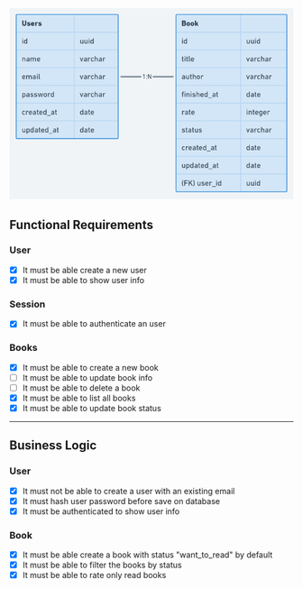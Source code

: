 <p align="center">
  <img src=".github/diagram.png" alt="Database diagram">
</p>

## Functional Requirements

### User
  - [x] It must be able create a new user
  - [x] It must be able to show user info

### Session
  - [x] It must be able to authenticate an user

### Books
  - [x] It must be able to create a new book
  - [ ] It must be able to update book info
  - [ ] It must be able to delete a book
  - [x] It must be able to list all books
  - [x] It must be able to update book status

---

## Business Logic

### User
  - [x] It must not be able to create a user with an existing email
  - [x] It must hash user password before save on database
  - [x] It must be authenticated to show user info

### Book
  - [x] It must be able create a book with status "want_to_read" by default
  - [x] It must be able to filter the books by status
  - [x] It must be able to rate only read books

